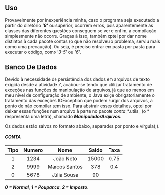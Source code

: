 ## Uso

Provavelmente por inexperiência minha, caso o programa seja executado a partir do diretório ___'8'___ ou superior, ocorrem erros, pois aparentemente as classes das diferentes questões conseguem se ver e enfim,
a compilação simplesmente não ocorre. Graças à isso, também optei por dar nome distintos à cada pacote contas (o que não resolveu o problema, serviu mais como uma precaução). Ou seja, é preciso entrar em pasta por pasta para executar o código, como _'3-5'_ ou _'6'_.

## Banco De Dados

Devido à necessidade de persistência dos dados em arquivos de texto exigida desde a atividade _7_, acabou-se tendo que utilizar tratamento de exceções nas funções de manipulação de arquivos, já que ao menos em
meu nível de configuração de ambiente, o Java exige obrigatoriamente o tratamento das exceções IOException que podem surgir dos arquivos, a ponto de não compilar sem isso. Para abstrair esses detalhes, optei por deixar essas funções num arquivo à parte no pacote _conta__*.utils_ (o * respresenta uma letra), chamado ___ManipuladorArquivos___.
 
Os dados estão salvos no formato abaixo, separados por ponto e vírgula(;).

#### _CONTA_

| Tipo |    Numero   |  Nome  |   Saldo    | Taxa | 
| :----: | :--------------: | :--------------: | :--------------------: | :--------------------: | 
|   1  | 1234 | João Neto  | 15000 |  0.75  |   
|   2  | 9999 | Marcos Santos    |378 |  0.4  |   
|   0  | 5678 |  Júlia Sousa   | 90 |

_**0 = Normal**_, _**1 = Poupanca**_, _**2 = Imposto**_.

